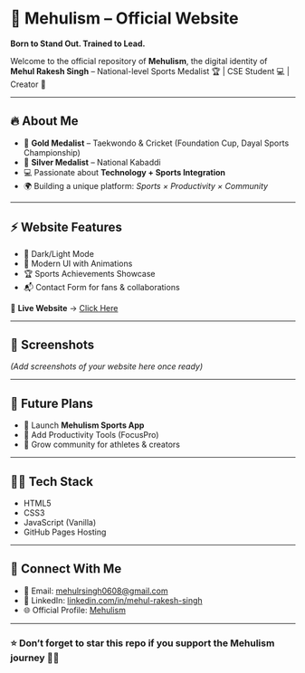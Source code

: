 # 🌟 Mehulism – Official Website

**Born to Stand Out. Trained to Lead.**

Welcome to the official repository of **Mehulism**, the digital identity of  
**Mehul Rakesh Singh** – National-level Sports Medalist 🏆 | CSE Student 💻 | Creator 🚀  

---

## 🔥 About Me
- 🥇 **Gold Medalist** – Taekwondo & Cricket (Foundation Cup, Dayal Sports Championship)  
- 🥈 **Silver Medalist** – National Kabaddi  
- 💻 Passionate about **Technology + Sports Integration**  
- 🌍 Building a unique platform: *Sports × Productivity × Community*  

---

## ⚡ Website Features
- 🖤 Dark/Light Mode  
- 🎨 Modern UI with Animations  
- 🏆 Sports Achievements Showcase  
- 📬 Contact Form for fans & collaborations  

🔗 **Live Website** → [Click Here](https://mehulrsingh.github.io/mehulism-website/)  

---

## 📸 Screenshots  
*(Add screenshots of your website here once ready)*  

---

## 🚀 Future Plans
- 📱 Launch **Mehulism Sports App**  
- 🎯 Add Productivity Tools (FocusPro)  
- 🌟 Grow community for athletes & creators  

---

## 👨‍💻 Tech Stack
- HTML5  
- CSS3  
- JavaScript (Vanilla)  
- GitHub Pages Hosting  

---

## 🤝 Connect With Me
- 📧 Email: [mehulrsingh0608@gmail.com](mailto:mehulrsingh0608@gmail.com)  
- 💼 LinkedIn: [linkedin.com/in/mehul-rakesh-singh](https://linkedin.com/in/mehul-rakesh-singh)  
- 🌐 Official Profile: [Mehulism](https://cooked-plantain-8e0.notion.site/Mehul-Rakesh-Singh-Official-Profile-22ae58fa1a9c8083bd76fb57d0d614b8)  

---

### ⭐ Don’t forget to star this repo if you support the **Mehulism journey** 💪🔥
